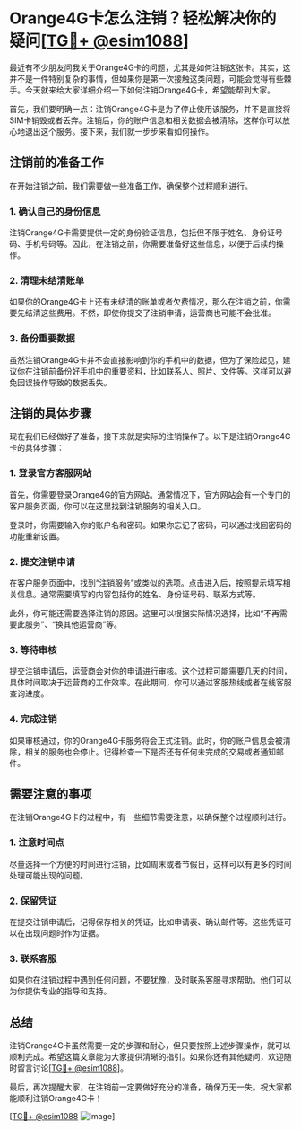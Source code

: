 # Orange4G卡怎么注销？轻松解决你的疑问[[TG💪+ @esim1088](https://t.me/s/esim1088)]

最近有不少朋友问我关于Orange4G卡的问题，尤其是如何注销这张卡。其实，这并不是一件特别复杂的事情，但如果你是第一次接触这类问题，可能会觉得有些棘手。今天就来给大家详细介绍一下如何注销Orange4G卡，希望能帮到大家。

首先，我们要明确一点：注销Orange4G卡是为了停止使用该服务，并不是直接将SIM卡销毁或者丢弃。注销后，你的账户信息和相关数据会被清除，这样你可以放心地退出这个服务。接下来，我们就一步步来看如何操作。

## 注销前的准备工作

在开始注销之前，我们需要做一些准备工作，确保整个过程顺利进行。

### 1. 确认自己的身份信息

注销Orange4G卡需要提供一定的身份验证信息，包括但不限于姓名、身份证号码、手机号码等。因此，在注销之前，你需要准备好这些信息，以便于后续的操作。

### 2. 清理未结清账单

如果你的Orange4G卡上还有未结清的账单或者欠费情况，那么在注销之前，你需要先结清这些费用。不然，即使你提交了注销申请，运营商也可能不会批准。

### 3. 备份重要数据

虽然注销Orange4G卡并不会直接影响到你的手机中的数据，但为了保险起见，建议你在注销前备份好手机中的重要资料，比如联系人、照片、文件等。这样可以避免因误操作导致的数据丢失。

## 注销的具体步骤

现在我们已经做好了准备，接下来就是实际的注销操作了。以下是注销Orange4G卡的具体步骤：

### 1. 登录官方客服网站

首先，你需要登录Orange4G的官方网站。通常情况下，官方网站会有一个专门的客户服务页面，你可以在这里找到注销服务的相关入口。

登录时，你需要输入你的账户名和密码。如果你忘记了密码，可以通过找回密码的功能重新设置。

### 2. 提交注销申请

在客户服务页面中，找到“注销服务”或类似的选项。点击进入后，按照提示填写相关信息。通常需要填写的内容包括你的姓名、身份证号码、联系方式等。

此外，你可能还需要选择注销的原因。这里可以根据实际情况选择，比如“不再需要此服务”、“换其他运营商”等。

### 3. 等待审核

提交注销申请后，运营商会对你的申请进行审核。这个过程可能需要几天的时间，具体时间取决于运营商的工作效率。在此期间，你可以通过客服热线或者在线客服查询进度。

### 4. 完成注销

如果审核通过，你的Orange4G卡服务将会正式注销。此时，你的账户信息会被清除，相关的服务也会停止。记得检查一下是否还有任何未完成的交易或者通知邮件。

## 需要注意的事项

在注销Orange4G卡的过程中，有一些细节需要注意，以确保整个过程顺利进行。

### 1. 注意时间点

尽量选择一个方便的时间进行注销，比如周末或者节假日，这样可以有更多的时间处理可能出现的问题。

### 2. 保留凭证

在提交注销申请后，记得保存相关的凭证，比如申请表、确认邮件等。这些凭证可以在出现问题时作为证据。

### 3. 联系客服

如果你在注销过程中遇到任何问题，不要犹豫，及时联系客服寻求帮助。他们可以为你提供专业的指导和支持。

## 总结

注销Orange4G卡虽然需要一定的步骤和耐心，但只要按照上述步骤操作，就可以顺利完成。希望这篇文章能为大家提供清晰的指引。如果你还有其他疑问，欢迎随时留言讨论[[TG💪+ @esim1088](https://t.me/s/esim1088)]。

最后，再次提醒大家，在注销前一定要做好充分的准备，确保万无一失。祝大家都能顺利注销Orange4G卡！

[[TG💪+ @esim1088](https://t.me/s/esim1088) ![Image](https://i.postimg.cc/4NQfJmqS/Snipaste-2025-05-13-00-14-12.png)]